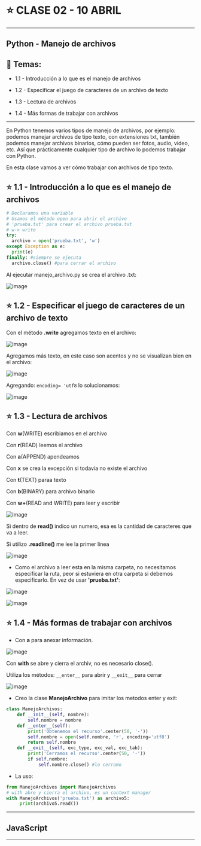 # :star: CLASE 02 - 10 ABRIL

---

## Python - Manejo de archivos

## :book: Temas:

- 1.1 - Introducción a lo que es el manejo de archivos

- 1.2 - Especificar el juego de caracteres de un archivo de texto

- 1.3 - Lectura de archivos

- 1.4 - Más formas de trabajar con archivos

---

En Python tenemos varios tipos de manejo de archivos, por ejemplo: podemos manejar archivos de tipo texto, con extensiones txt, también podemos manejar archivos binarios, cómo pueden ser fotos, audio, video, etc. Así que prácticamente cualquier tipo de archivo lo podemos trabajar con Python.

En esta clase vamos a ver cómo trabajar con archivos de tipo texto.


## :star: 1.1 - Introducción a lo que es el manejo de archivos

```Python
# Declaramos una variable
# Usamos el método open para abrir el archivo
# 'prueba.txt' para crear el archivo prueba.txt
# w-> write
try: 
  archivo = open('prueba.txt', 'w') 
except Exception as e:
  print(e)
finally: #siempre se ejecuta
  archivo.close() #para cerrar el archivo 
```

Al ejecutar manejo_archivo.py se crea el archivo .txt:

![image](https://user-images.githubusercontent.com/72580574/231020336-190d9193-ca60-4395-9575-e4e0cd8354ea.png)


## :star: 1.2 - Especificar el juego de caracteres de un archivo de texto

Con el método **.write** agregamos texto en el archivo:

![image](https://user-images.githubusercontent.com/72580574/231020811-1035a461-8401-4450-b2fb-032ea79b0d21.png)


Agregamos más texto, en este caso son acentos y no se visualizan bien en el archivo:

![image](https://user-images.githubusercontent.com/72580574/231021193-e3d5e58b-46db-48ea-b41e-1c5168c11a9b.png)

Agregando: `encoding= 'utf8`  lo solucionamos:

![image](https://user-images.githubusercontent.com/72580574/231021416-333d9e66-b9ff-4da0-b949-ebc48d174adb.png)



## :star: 1.3 - Lectura de archivos

Con **w**(WRITE) escribiamos en el archivo

Con **r**(READ) leemos el archivo

Con **a**(APPEND) apendeamos

Con **x** se crea la excepción si todavía no existe el archivo

Con **t**(TEXT) paraa texto

Con **b**(BINARY) para archivo binario

Con **w+**(READ and WRITE) para leer y escribir

![image](https://user-images.githubusercontent.com/72580574/231022014-ce6c34d0-d85b-4194-abef-118655b0e049.png)


Si dentro de **read()** indico un numero, esa es la cantidad de caracteres que va a leer.

Si utilizo **.readline()** me lee la primer linea

![image](https://user-images.githubusercontent.com/72580574/231023148-c4635cc5-3aaf-425b-8156-390e25021cfd.png)


- Como el archivo a leer esta en la misma carpeta, no necesitamos  especificar la ruta, peor si estuviera en otra carpeta si debemos especificarlo. En vez de usar **'prueba.txt'**:

![image](https://user-images.githubusercontent.com/72580574/231023505-c2678e19-5b54-44af-ba7f-4725b85f2423.png)


![image](https://user-images.githubusercontent.com/72580574/231023577-991c5067-828c-4b1b-a66f-6efabd342e15.png)




## :star: 1.4 - Más formas de trabajar con archivos

- Con **a** para anexar información.

![image](https://user-images.githubusercontent.com/72580574/231024026-69845070-4290-4191-9e9a-d9805df327e3.png)

Con **with** se abre y cierra el archiv, no es necesario close().

Utiliza los métodos: `__enter__` para abrir y `__exit__` para cerrar

![image](https://user-images.githubusercontent.com/72580574/231024664-703d66cc-2b42-473b-9d07-da549af53175.png)


- Creo la clase **ManejoArchivo** para imitar los metodos enter y exit:

```Python
class ManejoArchivos:
    def __init__(self, nombre):
        self.nombre = nombre
    def __enter__(self):
        print('Obtenemos el recurso'.center(50, '-'))
        self.nombre = open(self.nombre, 'r', encoding='utf8')
        return self.nombre
    def __exit__(self, exc_type, exc_val, exc_tab):
        print('Cerramos el recurso'.center(50, '-'))
        if self.nombre:
            self.nombre.close() #lo cerramo
```

- La uso:

```Python
from ManejoArchivos import ManejoArchivos
# with abre y cierra el archivo, es un context manager
with ManejoArchivos('prueba.txt') as archivo5:
     print(archivo5.read()) 
```    

---

## JavaScript

---
